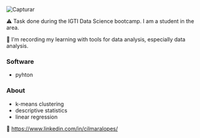 

![Capturar](https://user-images.githubusercontent.com/75622960/160289861-e347f106-f8b9-4fcf-987d-8fbf776c1f1d.PNG)

⚠️ Task done during the IGTI Data Science bootcamp. I am a student in the area.


💾 I'm recording my learning with tools for data analysis, especially data analysis. 

### Software
+ pyhton 

### About
+ k-means clustering
+ descriptive statistics
+ linear regression 

🖖 https://www.linkedin.com/in/cilmaralopes/ 
